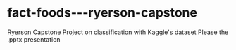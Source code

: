 # fact-foods---ryerson-capstone
Ryerson Capstone Project on classification with Kaggle's dataset
Please the .pptx presentation
